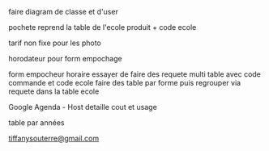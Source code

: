 
faire diagram de classe et d'user

pochete reprend la table de l'ecole
produit + code ecole

tarif non fixe pour les photo

horodateur pour form empochage

form empocheur horaire essayer de faire des requete multi table avec code commande et code ecole
faire des table par forme puis regrouper via requete dans la table ecole

Google Agenda - Host detaille cout et usage

table par années

tiffanysouterre@gmail.com